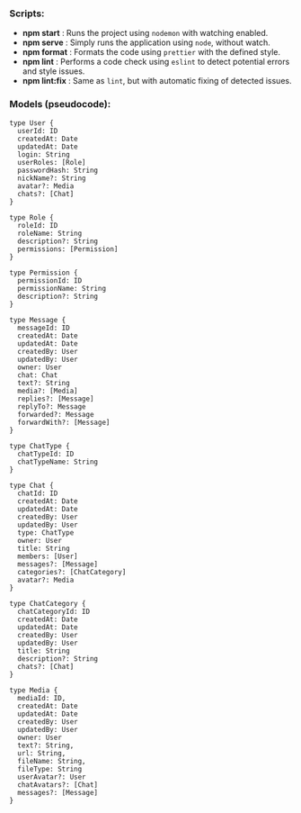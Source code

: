 ### Scripts:

- **npm start** : Runs the project using `nodemon` with watching enabled.
- **npm serve** : Simply runs the application using `node`, without watch.
- **npm format** : Formats the code using `prettier` with the defined style.
- **npm lint** : Performs a code check using `eslint` to detect potential errors and style issues.
- **npm lint:fix** : Same as `lint`, but with automatic fixing of detected issues.


### Models (pseudocode):

```
type User {
  userId: ID
  createdAt: Date
  updatedAt: Date
  login: String
  userRoles: [Role]
  passwordHash: String
  nickName?: String
  avatar?: Media
  chats?: [Chat]
}

type Role {
  roleId: ID
  roleName: String
  description?: String
  permissions: [Permission]
}

type Permission {
  permissionId: ID
  permissionName: String
  description?: String
}

type Message {
  messageId: ID
  createdAt: Date
  updatedAt: Date
  createdBy: User
  updatedBy: User
  owner: User
  chat: Chat
  text?: String
  media?: [Media]
  replies?: [Message]
  replyTo?: Message
  forwarded?: Message
  forwardWith?: [Message]
}

type ChatType {
  chatTypeId: ID
  chatTypeName: String
}

type Chat {
  chatId: ID
  createdAt: Date
  updatedAt: Date
  createdBy: User
  updatedBy: User
  type: ChatType
  owner: User
  title: String
  members: [User]
  messages?: [Message]
  categories?: [ChatCategory]
  avatar?: Media
}

type ChatCategory {
  chatCategoryId: ID
  createdAt: Date
  updatedAt: Date
  createdBy: User
  updatedBy: User
  title: String
  description?: String
  chats?: [Chat]
}

type Media {
  mediaId: ID,
  createdAt: Date
  updatedAt: Date
  createdBy: User
  updatedBy: User
  owner: User
  text?: String,
  url: String,
  fileName: String,
  fileType: String
  userAvatar?: User
  chatAvatars?: [Chat]
  messages?: [Message]
}
```